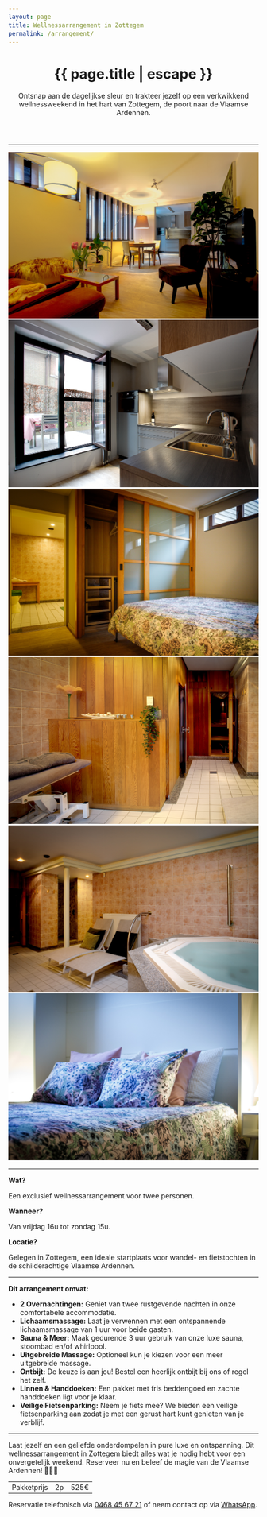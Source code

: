 ```yaml
---
layout: page
title: Wellnessarrangement in Zottegem
permalink: /arrangement/
---
```


<header class="post-header">
  <h1 class="post-title">{{ page.title | escape }}</h1>

  <p>
    Ontsnap aan de dagelijkse sleur en trakteer jezelf op een verkwikkend wellnessweekend in het hart van Zottegem, de poort naar de Vlaamse Ardennen. 
  </p>
</header>

---

<script src="https://cdn.jsdelivr.net/npm/swiper@10/swiper-element-bundle.min.js"></script>
<!-- Slider main container -->
<div class="swiper">
  <div class="swiper-wrapper">
    <div class="swiper-slide"><img src="/assets/images/Marijke-001.jpg"></div>
    <div class="swiper-slide"><img src="/assets/images/Marijke-002.jpg"></div>
    <div class="swiper-slide"><img src="/assets/images/Marijke-003.jpg"></div>
    <div class="swiper-slide"><img src="/assets/images/Marijke-004.jpg"></div>
    <div class="swiper-slide"><img src="/assets/images/Marijke-005.jpg"></div>
    <div class="swiper-slide"><img src="/assets/images/Marijke-006.jpg"></div>
  </div>
  <div class="swiper-pagination"></div>

  <!-- If we need navigation buttons -->
  <div class="swiper-button-prev"></div>
  <div class="swiper-button-next"></div>

  <!-- If we need scrollbar -->
  <div class="swiper-scrollbar"></div>
</div>

---

**Wat?**  

Een exclusief wellnessarrangement voor twee personen.

**Wanneer?**  

Van vrijdag 16u tot zondag 15u.

**Locatie?**  

Gelegen in Zottegem, een ideale startplaats voor wandel- en fietstochten in de schilderachtige Vlaamse Ardennen.

---

**Dit arrangement omvat:**
- **2 Overnachtingen:** Geniet van twee rustgevende nachten in onze comfortabele accommodatie.
- **Lichaamsmassage:** Laat je verwennen met een ontspannende lichaamsmassage van 1 uur voor beide gasten.
- **Sauna & Meer:** Maak gedurende 3 uur gebruik van onze luxe sauna, stoombad en/of whirlpool.
- **Uitgebreide Massage:** Optioneel kun je kiezen voor een meer uitgebreide massage.
- **Ontbijt:** De keuze is aan jou! Bestel een heerlijk ontbijt bij ons of regel het zelf.
- **Linnen & Handdoeken:** Een pakket met fris beddengoed en zachte handdoeken ligt voor je klaar.
- **Veilige Fietsenparking:** Neem je fiets mee? We bieden een veilige fietsenparking aan zodat je met een gerust hart kunt genieten van je verblijf.


---

Laat jezelf en een geliefde onderdompelen in pure luxe en ontspanning. Dit wellnessarrangement in Zottegem biedt alles wat je nodig hebt voor een onvergetelijk weekend. Reserveer nu en beleef de magie van de Vlaamse Ardennen! 🍃🌿🌷

<table>
  <tr>
    <td>Pakketprijs</td>
    <td class="align-left">2p</td>
    <td class="align-right">525€</td>
  </tr>
</table>

<p>Reservatie telefonisch via <a href="tel:+32 468 45 67 21">0468 45 67 21</a>
   of neem contact op via <a class="whatsapp" href="https://wa.me/{{ site.footer.whatsapp }}">WhatsApp</a>.
</p>
